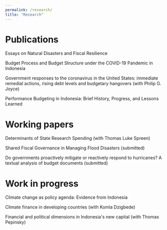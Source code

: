 ```yaml
---
permalink: /research/
title: "Research"
---
```


Publications
===
Essays on Natural Disasters and Fiscal Resilience

Budget Process and Budget Structure under the COVID-19 Pandemic in Indonesia

Government responses to the coronavirus in the United States: immediate remedial actions, rising debt levels and budgetary hangovers (with Philip G. Joyce)

Performance Budgeting in Indonesia: Brief History, Progress, and Lessons Learned 


Working papers
===
Determinants of State Research Spending (with Thomas Luke Spreen)

Shared Fiscal Governance in Managing Flood Disasters (submitted)

Do governments proactively mitigate or reactively respond to hurricanes? A textual analysis of budget documents (submitted)


Work in progress
===
Climate change as policy agenda: Evidence from Indonesia

Climate finance in developing countries (with Komla Dzigbede)

Financial and political dimensions in Indonesia's new capital (with Thomas Pepinsky)
